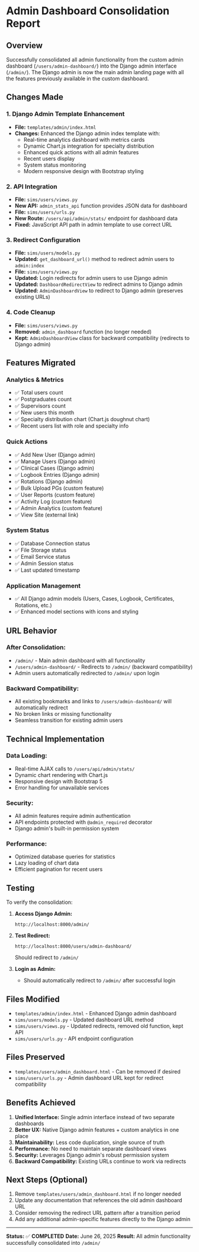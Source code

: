 # Admin Dashboard Consolidation Report

## Overview
Successfully consolidated all admin functionality from the custom admin dashboard (`/users/admin-dashboard/`) into the Django admin interface (`/admin/`). The Django admin is now the main admin landing page with all the features previously available in the custom dashboard.

## Changes Made

### 1. Django Admin Template Enhancement
- **File:** `templates/admin/index.html`
- **Changes:** Enhanced the Django admin index template with:
  - Real-time analytics dashboard with metrics cards
  - Dynamic Chart.js integration for specialty distribution
  - Enhanced quick actions with all admin features
  - Recent users display
  - System status monitoring
  - Modern responsive design with Bootstrap styling

### 2. API Integration
- **File:** `sims/users/views.py`
- **New API:** `admin_stats_api` function provides JSON data for dashboard
- **File:** `sims/users/urls.py`
- **New Route:** `/users/api/admin/stats/` endpoint for dashboard data
- **Fixed:** JavaScript API path in admin template to use correct URL

### 3. Redirect Configuration
- **File:** `sims/users/models.py`
- **Updated:** `get_dashboard_url()` method to redirect admin users to `admin:index`
- **File:** `sims/users/views.py`
- **Updated:** Login redirects for admin users to use Django admin
- **Updated:** `DashboardRedirectView` to redirect admins to Django admin
- **Updated:** `AdminDashboardView` to redirect to Django admin (preserves existing URLs)

### 4. Code Cleanup
- **File:** `sims/users/views.py`
- **Removed:** `admin_dashboard` function (no longer needed)
- **Kept:** `AdminDashboardView` class for backward compatibility (redirects to Django admin)

## Features Migrated

### Analytics & Metrics
- ✅ Total users count
- ✅ Postgraduates count
- ✅ Supervisors count
- ✅ New users this month
- ✅ Specialty distribution chart (Chart.js doughnut chart)
- ✅ Recent users list with role and specialty info

### Quick Actions
- ✅ Add New User (Django admin)
- ✅ Manage Users (Django admin)
- ✅ Clinical Cases (Django admin)
- ✅ Logbook Entries (Django admin)
- ✅ Rotations (Django admin)
- ✅ Bulk Upload PGs (custom feature)
- ✅ User Reports (custom feature)
- ✅ Activity Log (custom feature)
- ✅ Admin Analytics (custom feature)
- ✅ View Site (external link)

### System Status
- ✅ Database Connection status
- ✅ File Storage status
- ✅ Email Service status
- ✅ Admin Session status
- ✅ Last updated timestamp

### Application Management
- ✅ All Django admin models (Users, Cases, Logbook, Certificates, Rotations, etc.)
- ✅ Enhanced model sections with icons and styling

## URL Behavior

### After Consolidation:
- `/admin/` - Main admin dashboard with all functionality
- `/users/admin-dashboard/` - Redirects to `/admin/` (backward compatibility)
- Admin users automatically redirected to `/admin/` upon login

### Backward Compatibility:
- All existing bookmarks and links to `/users/admin-dashboard/` will automatically redirect
- No broken links or missing functionality
- Seamless transition for existing admin users

## Technical Implementation

### Data Loading:
- Real-time AJAX calls to `/users/api/admin/stats/`
- Dynamic chart rendering with Chart.js
- Responsive design with Bootstrap 5
- Error handling for unavailable services

### Security:
- All admin features require admin authentication
- API endpoints protected with `@admin_required` decorator
- Django admin's built-in permission system

### Performance:
- Optimized database queries for statistics
- Lazy loading of chart data
- Efficient pagination for recent users

## Testing

To verify the consolidation:

1. **Access Django Admin:**
   ```
   http://localhost:8000/admin/
   ```

2. **Test Redirect:**
   ```
   http://localhost:8000/users/admin-dashboard/
   ```
   Should redirect to `/admin/`

3. **Login as Admin:**
   - Should automatically redirect to `/admin/` after successful login

## Files Modified

- `templates/admin/index.html` - Enhanced Django admin dashboard
- `sims/users/models.py` - Updated dashboard URL method
- `sims/users/views.py` - Updated redirects, removed old function, kept API
- `sims/users/urls.py` - API endpoint configuration

## Files Preserved

- `templates/users/admin_dashboard.html` - Can be removed if desired
- `sims/users/urls.py` - Admin dashboard URL kept for redirect compatibility

## Benefits Achieved

1. **Unified Interface:** Single admin interface instead of two separate dashboards
2. **Better UX:** Native Django admin features + custom analytics in one place
3. **Maintainability:** Less code duplication, single source of truth
4. **Performance:** No need to maintain separate dashboard views
5. **Security:** Leverages Django admin's robust permission system
6. **Backward Compatibility:** Existing URLs continue to work via redirects

## Next Steps (Optional)

1. Remove `templates/users/admin_dashboard.html` if no longer needed
2. Update any documentation that references the old admin dashboard URL
3. Consider removing the redirect URL pattern after a transition period
4. Add any additional admin-specific features directly to the Django admin

---

**Status:** ✅ **COMPLETED**
**Date:** June 26, 2025
**Result:** All admin functionality successfully consolidated into `/admin/`
